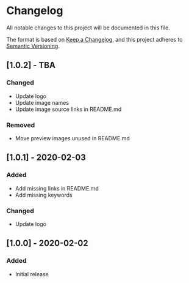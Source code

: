 # Changelog

All notable changes to this project will be documented in this file.

The format is based on [Keep a Changelog](https://keepachangelog.com/en/1.0.0/),
and this project adheres to [Semantic Versioning](https://semver.org/spec/v2.0.0.html).

## [1.0.2] - TBA

### Changed

- Update logo
- Update image names
- Update image source links in README.md

### Removed

- Move preview images unused in README.md

## [1.0.1] - 2020-02-03

### Added

- Add missing links in README.md
- Add missing keywords

### Changed

- Update logo

## [1.0.0] - 2020-02-02

### Added

- Initial release
